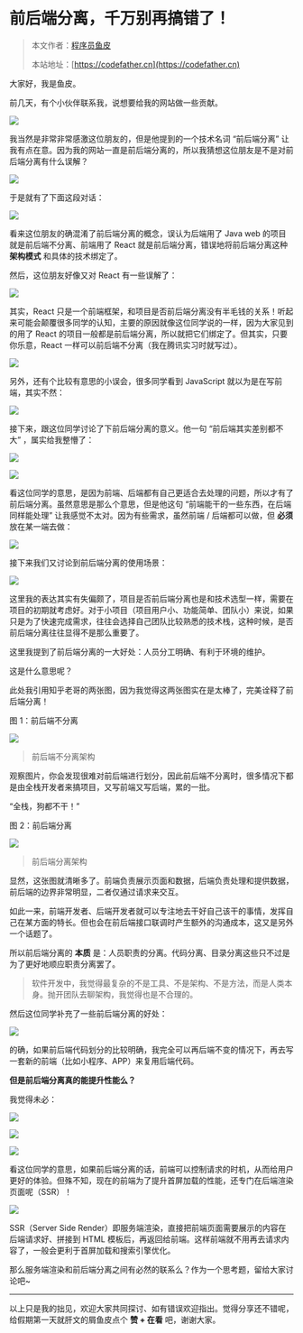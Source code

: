 # 前后端分离，千万别再搞错了！

> 本文作者：[程序员鱼皮](https://yuyuanweb.feishu.cn/wiki/Abldw5WkjidySxkKxU2cQdAtnah)
>
> 本站地址：[https://codefather.cn](https://codefather.cn)

大家好，我是鱼皮。

前几天，有个小伙伴联系我，说想要给我的网站做一些贡献。

![](https://mmbiz.qpic.cn/mmbiz_png/mngWTkJEOYInFtUUFkllmcLCeYkOzptSPWtQmFFlsGGdKQW5k3kSuqCxb4DMdPibxEHL3vF6RuLpXWECgC7XzLg/640?wx_fmt=png&wxfrom=5&wx_lazy=1&wx_co=1)

我当然是非常非常感激这位朋友的，但是他提到的一个技术名词 “前后端分离” 让我有点在意。因为我的网站一直是前后端分离的，所以我猜想这位朋友是不是对前后端分离有什么误解？

![](https://pic.yupi.icu/5563/202311080856844.png)

于是就有了下面这段对话：

![](https://pic.yupi.icu/5563/202311080856190.png)

看来这位朋友的确混淆了前后端分离的概念，误认为后端用了 Java web 的项目就是前后端不分离、前端用了 React 就是前后端分离，错误地将前后端分离这种 **架构模式** 和具体的技术绑定了。

然后，这位朋友好像又对 React 有一些误解了：

![](https://pic.yupi.icu/5563/202311080856052.png)

其实，React 只是一个前端框架，和项目是否前后端分离没有半毛钱的关系！听起来可能会颠覆很多同学的认知，主要的原因就像这位同学说的一样，因为大家见到的用了 React 的项目一般都是前后端分离，所以就把它们绑定了。但其实，只要你乐意，React 一样可以前后端不分离（我在腾讯实习时就写过）。

![](https://pic.yupi.icu/5563/202311080856183.png)

另外，还有个比较有意思的小误会，很多同学看到 JavaScript 就以为是在写前端，其实不然：

![](https://pic.yupi.icu/5563/202311080856196.png)

接下来，跟这位同学讨论了下前后端分离的意义。他一句 “前后端其实差别都不大” ，属实给我整懵了：

![](https://pic.yupi.icu/5563/202311080856619.png)

![](https://pic.yupi.icu/5563/202311080857733.png)

看这位同学的意思，是因为前端、后端都有自己更适合去处理的问题，所以才有了前后端分离。虽然意思是那么个意思，但是他这句 “前端能干的一些东西，在后端同样能处理” 让我感觉不太对。因为有些需求，虽然前端 / 后端都可以做，但 **必须** 放在某一端去做：

![](https://pic.yupi.icu/5563/202311080857083.png)

接下来我们又讨论到前后端分离的使用场景：

![](https://pic.yupi.icu/5563/202311080857996.png)

这里我的表达其实有失偏颇了，项目是否前后端分离也是和技术选型一样，需要在项目的初期就考虑好。对于小项目（项目用户小、功能简单、团队小）来说，如果只是为了快速完成需求，往往会选择自己团队比较熟悉的技术栈，这种时候，是否前后端分离往往显得不是那么重要了。

这里我提到了前后端分离的一大好处：人员分工明确、有利于环境的维护。

这是什么意思呢？

此处我引用知乎老哥的两张图，因为我觉得这两张图实在是太棒了，完美诠释了前后端分离！

图 1：前后端不分离

![](https://pic.yupi.icu/5563/202311080857341.jpeg)

> 前后端不分离架构

观察图片，你会发现很难对前后端进行划分，因此前后端不分离时，很多情况下都是由全栈开发者来搞项目，又写前端又写后端，累的一批。

“全栈，狗都不干！”

图 2：前后端分离

![](https://pic.yupi.icu/5563/202311080857944.jpeg)

> 前后端分离架构

显然，这张图就清晰多了。前端负责展示页面和数据，后端负责处理和提供数据，前后端的边界非常明显，二者仅通过请求来交互。

如此一来，前端开发者、后端开发者就可以专注地去干好自己该干的事情，发挥自己在某方面的特长。但也会在前后端接口联调时产生额外的沟通成本，这又是另外一个话题了。

所以前后端分离的 **本质** 是：人员职责的分离。代码分离、目录分离这些只不过是为了更好地顺应职责分离罢了。

> 软件开发中，我觉得最复杂的不是工具、不是架构、不是方法，而是人类本身。抛开团队去聊架构，我觉得也是不合理的。

然后这位同学补充了一些前后端分离的好处：

![](https://pic.yupi.icu/5563/202311080857144.png)

的确，如果前后端代码划分的比较明确，我完全可以再后端不变的情况下，再去写一套新的前端（比如小程序、APP）来复用后端代码。

**但是前后端分离真的能提升性能么？**

我觉得未必：

![](https://pic.yupi.icu/5563/202311080857786.png)

![](https://pic.yupi.icu/5563/202311080857396.png)

![](https://pic.yupi.icu/5563/202311080857841.png)

看这位同学的意思，如果前后端分离的话，前端可以控制请求的时机，从而给用户更好的体验。但殊不知，现在的前端为了提升首屏加载的性能，还专门在后端渲染页面呢（SSR）！

![](https://pic.yupi.icu/5563/202311080857838.png)

SSR（Server Side Render）即服务端渲染，直接把前端页面需要展示的内容在后端请求好、拼接到 HTML 模板后，再返回给前端。这样前端就不用再去请求内容了，一般会更利于首屏加载和搜索引擎优化。

那么服务端渲染和前后端分离之间有必然的联系么？作为一个思考题，留给大家讨论吧~



------


以上只是我的拙见，欢迎大家共同探讨、如有错误欢迎指出。觉得分享还不错呢，给假期第一天就肝文的屑鱼皮点个 **赞 + 在看** 吧，谢谢大家。